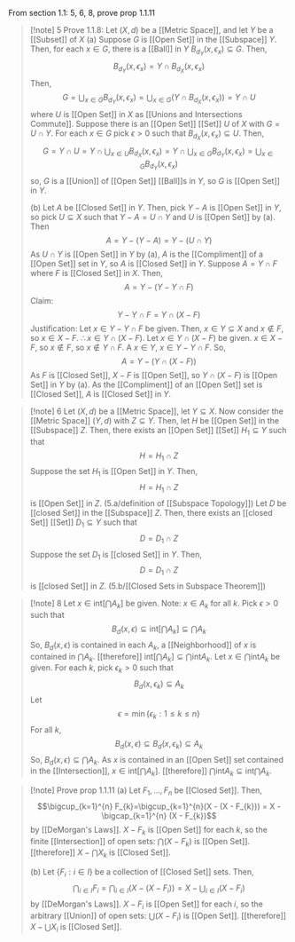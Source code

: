 From section 1.1: 5, 6, 8, prove prop 1.1.11

>[!note] 5
>Prove 1.1.8: Let $(X,d)$ be a [[Metric Space]], and let $Y$ be a [[Subset]] of $X$
>(a) Suppose $G$ is [[Open Set]] in the [[Subspace]] $Y$. Then, for each $x\in G$, there is a [[Ball]] in $Y$ $B_{d_Y}(x,\epsilon_x)\subseteq G$. Then, 
>$$B_{d_{Y}}(x,\epsilon_{x})=Y\cap B_{d_{X}}(x,\epsilon_x)$$ 
>Then, 
>$$G=\bigcup_{x\in G}B_{d_{Y}}(x,\epsilon_x)=\bigcup_{x\in G}\left(Y\cap B_{d_{X}}(x,\epsilon_{x})\right)=Y\cap U$$
>where $U$ is [[Open Set]] in $X$ as [[Unions and Intersections Commute]].
>Suppose there is an [[Open Set]] [[Set]] $U$ of $X$ with $G=U\cap Y$. For each $x\in G$ pick $\epsilon>0$ such that $B_{d_{X}}(x,\epsilon_{x})\subseteq U$. Then,
>$$G = Y\cap U=Y\cap\bigcup_{x\in U}B_{d_{X}}(x,\epsilon_x)=Y\cap\bigcup_{x\in G}B_{d_{Y}}(x,\epsilon_x)=\bigcup_{x\in G}B_{d_{Y}}(x,\epsilon_{x})$$
>so, $G$ is a [[Union]] of [[Open Set]] [[Ball]]s in $Y$, so $G$ is [[Open Set]] in $Y$.
>
>(b) Let $A$ be [[Closed Set]] in $Y$. 
Then, pick $Y-A$ is [[Open Set]] in $Y$, so pick $U\subseteq X$ such that $Y-A=U\cap Y$ and $U$ is [[Open Set]] by (a). Then
$$A=Y-(Y-A)=Y-(U\cap Y)$$
As $U\cap Y$ is [[Open Set]] in $Y$ by (a), $A$ is the [[Compliment]] of a [[Open Set]] set in $Y$, so $A$ is [[Closed Set]] in $Y$.
Suppose $A=Y\cap F$ where $F$ is [[Closed Set]] in $X$. Then,
$$A=Y-(Y-Y\cap F)$$
Claim: 
$$Y-Y\cap F=Y\cap(X-F)$$
Justification: Let $x\in Y-Y\cap F$ be given. Then, $x\in Y\subseteq X$ and $x\notin F$, so $x\in X-F$. $\therefore x\in Y\cap(X-F)$. Let $x\in Y\cap(X-F)$ be given. $x\in X-F$, so $x\notin F$, so $x\notin Y\cap F$. A $x\in Y$, $x\in Y- Y\cap F$.
So, 
$$A=Y-(Y\cap(X-F))$$
As $F$ is [[Closed Set]], $X-F$ is [[Open Set]], so $Y\cap(X-F)$ is [[Open Set]] in $Y$ by (a). As the [[Compliment]] of an [[Open Set]] set is [[Closed Set]], $A$ is [[Closed Set]] in $Y$.

>[!note] 6
>Let $(X,d)$ be a [[Metric Space]], let $Y\subseteq X$. Now consider the [[Metric Space]] $(Y,d)$ with $Z\subseteq Y$. Then, let $H$ be [[Open Set]] in the [[Subspace]] $Z$. Then, there exists an [[Open Set]] [[Set]] $H_{1}\subseteq Y$ such that 
>$$H=H_{1}\cap Z$$
>Suppose the set $H_{1}$ is [[Open Set]] in $Y$. Then,
>$$H=H_{1}\cap Z$$
>is [[Open Set]] in $Z$. (5.a/definition of [[Subspace Topology]])
>Let $D$ be [[closed Set]] in the [[Subspace]] $Z$. Then, there exists an [[closed Set]] [[Set]] $D_{1}\subseteq Y$ such that 
>$$D=D_{1}\cap Z$$
>Suppose the set $D_{1}$ is [[closed Set]] in $Y$. Then,
>$$D=D_{1}\cap Z$$
>is [[closed Set]] in $Z$. (5.b/[[Closed Sets in Subspace Theorem]])

>[!note] 8
>Let $x\in \text{int}\left[\bigcap A_{k}\right]$ be given. Note: $x\in A_{k}$ for all $k$. Pick $\epsilon>0$ such that 
>$$B_{d}(x,\epsilon)\subseteq \text{int}\left[\bigcap A_{k}\right]\subseteq\bigcap A_{k}$$
>So, $B_{d}(x,\epsilon)$ is contained in each $A_{k}$, a [[Neighborhood]] of $x$ is contained in $\bigcap A_k$.
>[[therefore]] $\text{int}\left[\bigcap A_{k}\right]\subseteq\bigcap \text{int}A_{k}$. 
>Let $x\in\bigcap \text{int}A_{k}$ be given. For each $k$, pick $\epsilon_{k}>0$ such that 
>$$B_{d}(x,\epsilon_{k})\subseteq A_k$$
>Let
>$$\epsilon=\min\{\epsilon_{k}:1≤k≤n\}$$
>For all $k$, 
>$$B_{d}(x, \epsilon)\subseteq B_{d}(x,\epsilon_k)\subseteq A_k$$
>So, $B_{d}(x, \epsilon)\subseteq\bigcap A_{k}$. As $x$ is contained in an [[Open Set]] set contained in the [[Intersection]], $x\in \text{int}\left[\bigcap A_{k}\right]$.
>[[therefore]] $\bigcap \text{int}A_{k}\subseteq \text{int}\bigcap A_{k}$.
>

>[!note] Prove prop 1.1.11
>(a) Let $F_{1},\ldots, F_{n}$ be [[Closed Set]]. Then, 
>$$\bigcup_{k=1}^{n} F_{k}=\bigcup_{k=1}^{n}(X - (X - F_{k})) = X - \bigcap_{k=1}^{n} (X - F_{k})$$
>by [[DeMorgan's Laws]]. $X-F_{k}$ is [[Open Set]] for each $k$, so the finite [[Intersection]] of open sets: $\bigcap(X-F_{k})$ is [[Open Set]]. [[therefore]] $X-\bigcap X_{k}$ is [[Closed Set]]. 
>
>(b) Let $\{F_{i}:i\in I\}$ be a collection of [[Closed Set]] sets. Then, 
>$$\bigcap_{i\in I} F_{i}=\bigcap_{i\in I}(X - (X - F_{i})) = X - \bigcup_{i\in I} (X - F_{i})$$
>by [[DeMorgan's Laws]]. $X-F_{i}$ is [[Open Set]] for each $i$, so the arbitrary [[Union]] of open sets: $\bigcup(X-F_{i})$ is [[Open Set]]. [[therefore]] $X-\bigcup X_{i}$ is [[Closed Set]]. 
